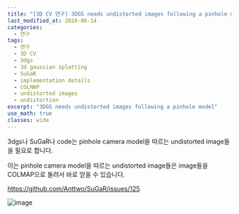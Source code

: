 ```yaml
---
title: "[3D CV 연구] 3DGS needs undistorted images following a pinhole model"
last_modified_at: 2024-06-14
categories:
  - 연구
tags:
  - 연구
  - 3D CV
  - 3dgs
  - 3d gaussian splatting
  - SuGaR
  - implementation details
  - COLMAP
  - undistorted images
  - undistortion
excerpt: "3DGS needs undistorted images following a pinhole model"
use_math: true
classes: wide
---
```


3dgs나 SuGaR나 code는 pinhole camera model을 따르는 undistorted image들을 필요로 합니다.

이는 pinhole camera model을 따르는 undistorted image들은 image들을 COLMAP으로 돌려서 바로 얻을 수 있습니다.

https://github.com/Anttwo/SuGaR/issues/125

![image](https://github.com/sandokim/sandokim.github.io/assets/74639652/1c964623-bb3b-41fb-a8a9-476c507a0322)



